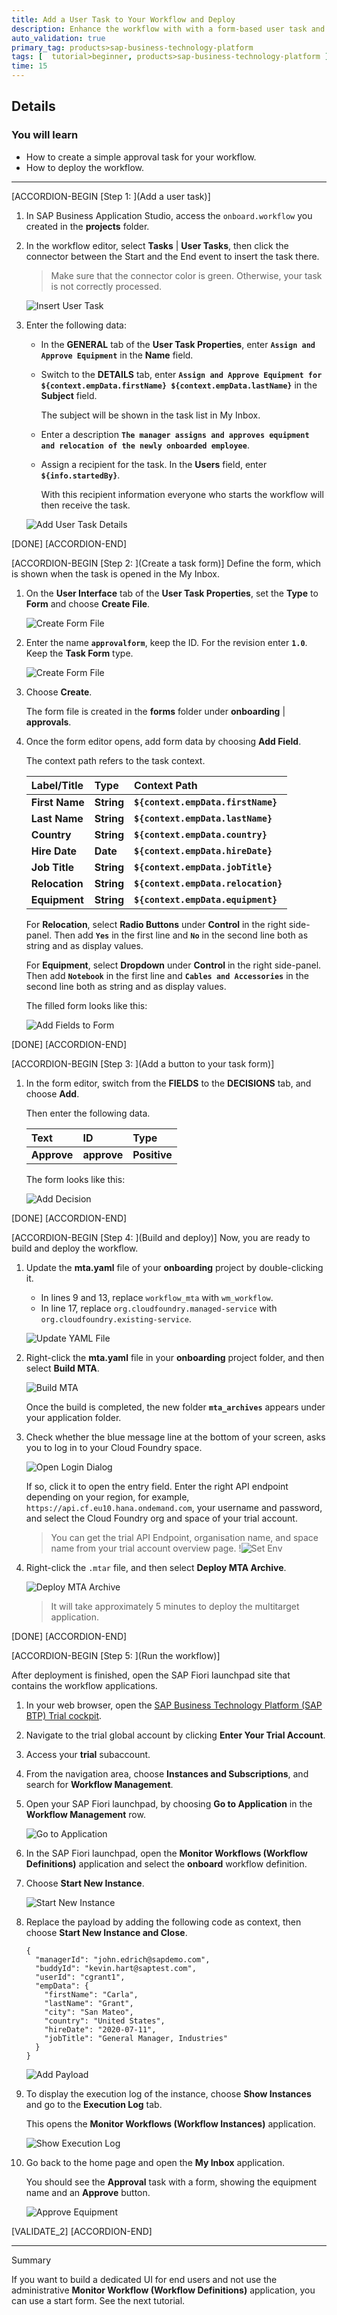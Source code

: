 ```yaml
---
title: Add a User Task to Your Workflow and Deploy
description: Enhance the workflow with with a form-based user task and deploy the workflow
auto_validation: true
primary_tag: products>sap-business-technology-platform
tags: [  tutorial>beginner, products>sap-business-technology-platform ]
time: 15
---
```


## Details
### You will learn  
  - How to create a simple approval task for your workflow.
  - How to deploy the workflow.

---

[ACCORDION-BEGIN [Step 1: ](Add a user task)]
1. In SAP Business Application Studio, access the `onboard.workflow` you created in the **projects** folder.

2. In the workflow editor, select  **Tasks** | **User Tasks**, then click the connector between the Start and the End event to insert the task there.

    > Make sure that the connector color is green. Otherwise, your task is not correctly processed.

    ![Insert User Task](insert-user-task2.png)

3. Enter the following data:
    - In the **GENERAL** tab of the **User Task Properties**, enter **`Assign and Approve Equipment`** in the **Name** field.

    - Switch to the **DETAILS** tab, enter **`Assign and Approve Equipment for ${context.empData.firstName} ${context.empData.lastName}`** in the **Subject** field.

        The subject will be shown in the task list in My Inbox.

    - Enter a description **`The manager assigns and approves equipment and relocation of the newly onboarded employee`**.

    - Assign a recipient for the task. In the **Users** field, enter **`${info.startedBy}`**.

        With this recipient information everyone who starts the workflow will then receive the task.

    ![Add User Task Details](add-user-task-details.png)


[DONE]
[ACCORDION-END]

[ACCORDION-BEGIN [Step 2: ](Create a task form)]
Define the form, which is shown when the task is opened in the My Inbox.

1. On the **User Interface** tab of the **User Task Properties**, set the **Type** to **Form** and choose **Create File**.

    ![Create Form File](create-form-file.png)

2. Enter the name **`approvalform`**, keep the ID. For the revision enter **`1.0`**. Keep the **Task Form** type.

    ![Create Form File](create-approval-form.png)

3. Choose **Create**.

    The form file is created in the **forms** folder under **onboarding** | **approvals**.

4. Once the form editor opens, add form data by choosing **Add Field**.

    The context path refers to the task context.

    | Label/Title    | Type       | Context Path                         |
    | :--------------| :----------| :------------------------------------|
    | **First Name** | **String** | **`${context.empData.firstName}`**   |
    | **Last Name**  | **String** | **`${context.empData.lastName}`**    |
    | **Country**    | **String** | **`${context.empData.country}`**     |      
    | **Hire Date**  | **Date**   | **`${context.empData.hireDate}`**    |      
    | **Job Title**  | **String** | **`${context.empData.jobTitle}`**    |      
    | **Relocation** | **String** | **`${context.empData.relocation}`**  |      
    | **Equipment**  | **String** | **`${context.empData.equipment}`**   |      

    For **Relocation**, select **Radio Buttons** under **Control** in the right side-panel. Then add **`Yes`** in the first line and **`No`** in the second line both as string and as display values.

    For **Equipment**, select **Dropdown** under **Control** in the right side-panel. Then add **`Notebook`** in the first line and **`Cables and Accessories`** in the second line both as string and as display values.

    The filled form looks like this:

    ![Add Fields to Form](add-form-data.png)

[DONE]
[ACCORDION-END]

[ACCORDION-BEGIN [Step 3: ](Add a button to your task form)]

1. In the form editor, switch from the **FIELDS** to the **DECISIONS** tab, and choose **Add**.

    Then enter the following data.

    | Text         | ID           | Type         |
    | :------------| :------------| :------------|
    | **Approve**  | **approve**  | **Positive** |


    The form looks like this:

    ![Add Decision](add-decision.png)

[DONE]
[ACCORDION-END]

[ACCORDION-BEGIN [Step 4: ](Build and deploy)]
Now, you are ready to build and deploy the workflow.

1. Update the **mta.yaml** file of your **onboarding** project by double-clicking it.

    - In  lines 9 and 13, replace `workflow_mta` with `wm_workflow`.
    - In line 17, replace `org.cloudfoundry.managed-service` with `org.cloudfoundry.existing-service`.

    ![Update YAML File](update-service-plan.png)

2. Right-click the **mta.yaml** file in your **onboarding** project folder, and then select **Build MTA**.

    ![Build MTA](build-mta2.png)

    Once the build is completed, the new folder **`mta_archives`** appears under your application folder.

3. Check whether the blue message line at the bottom of your screen, asks you to log in to your Cloud Foundry space.

    ![Open Login Dialog](blue-login-message.png)

    If so, click it to open the entry field. Enter the right API endpoint depending on your region, for example, `https://api.cf.eu10.hana.ondemand.com`, your username and password, and select the Cloud Foundry org and space of your trial account.

    > You can get the trial API Endpoint, organisation name, and space name from your trial account overview page.
        !![Set Env](SetOrgName.png)

4. Right-click the `.mtar` file, and then select **Deploy MTA Archive**.

    ![Deploy MTA Archive](deploy-mtar2.png)

    > It will take approximately 5 minutes to deploy the multitarget application.

[DONE]
[ACCORDION-END]

[ACCORDION-BEGIN [Step 5: ](Run the workflow)]

After deployment is finished, open the SAP Fiori launchpad site that contains the workflow applications.

1. In your web browser, open the [SAP Business Technology Platform (SAP BTP) Trial cockpit](https://cockpit.hanatrial.ondemand.com/).

2. Navigate to the trial global account by clicking **Enter Your Trial Account**.

3. Access your **trial** subaccount.

4. From the navigation area, choose **Instances and Subscriptions**, and search for **Workflow Management**.

5. Open your SAP Fiori launchpad, by choosing **Go to Application** in the **Workflow Management** row.

    ![Go to Application](go-to-application.png)

6. In the SAP Fiori launchpad, open the **Monitor Workflows (Workflow Definitions)** application and select the **onboard** workflow definition.

7. Choose **Start New Instance**.

    ![Start New Instance](start-new-instance.png)

8. Replace the payload by adding the following code as context, then choose **Start New Instance and Close**.

    ```
    {
      "managerId": "john.edrich@sapdemo.com",
      "buddyId": "kevin.hart@saptest.com",
      "userId": "cgrant1",
      "empData": {
        "firstName": "Carla",
        "lastName": "Grant",
        "city": "San Mateo",
        "country": "United States",
        "hireDate": "2020-07-11",
        "jobTitle": "General Manager, Industries"
      }
    }

    ```
    ![Add Payload](payload-start-new-instance.png)

9. To display the execution log of the instance, choose **Show Instances** and go to the **Execution Log** tab.

    This opens the **Monitor Workflows (Workflow Instances)** application.

    ![Show Execution Log](show-execution-log.png)

10. Go back to the home page and open the **My Inbox** application.

    You should see the **Approval** task with a form, showing the equipment name and an **Approve** button.

    ![Approve Equipment](approve-equipment.png)

[VALIDATE_2]
[ACCORDION-END]


---
Summary

If you want to build a dedicated UI for end users and not use the administrative **Monitor Workflow (Workflow Definitions)** application, you can use a start form. See the next tutorial.

